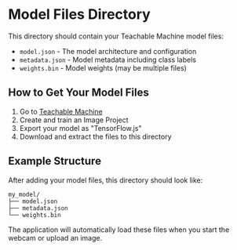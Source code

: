 # Model Files Directory

This directory should contain your Teachable Machine model files:

- `model.json` - The model architecture and configuration
- `metadata.json` - Model metadata including class labels
- `weights.bin` - Model weights (may be multiple files)

## How to Get Your Model Files

1. Go to [Teachable Machine](https://teachablemachine.withgoogle.com/)
2. Create and train an Image Project
3. Export your model as "TensorFlow.js"
4. Download and extract the files to this directory

## Example Structure

After adding your model files, this directory should look like:

```
my_model/
├── model.json
├── metadata.json
└── weights.bin
```

The application will automatically load these files when you start the webcam or upload an image.